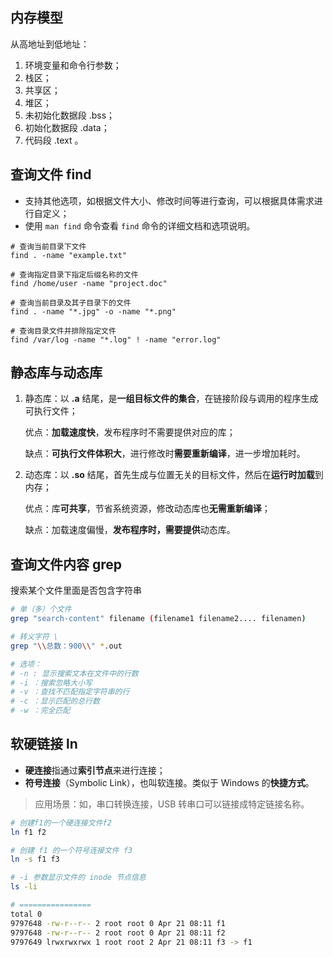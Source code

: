 ## 内存模型

从高地址到低地址：

1. 环境变量和命令行参数；
2. 栈区；
3. 共享区；
4. 堆区；
5. 未初始化数据段 .bss；
6. 初始化数据段 .data；
7. 代码段 .text 。

## 查询文件 find

- 支持其他选项，如根据文件大小、修改时间等进行查询，可以根据具体需求进行自定义；
- 使用 `man find` 命令查看 `find` 命令的详细文档和选项说明。

```shell
# 查询当前目录下文件
find . -name "example.txt"

# 查询指定目录下指定后缀名称的文件
find /home/user -name "project.doc"

# 查询当前目录及其子目录下的文件
find . -name "*.jpg" -o -name "*.png"

# 查询目录文件并排除指定文件
find /var/log -name "*.log" ! -name "error.log"
```

## 静态库与动态库

1. 静态库：以 **.a** 结尾，是**一组目标文件的集合**，在链接阶段与调用的程序生成可执行文件；

   优点：**加载速度快**，发布程序时不需要提供对应的库；

   缺点：**可执行文件体积大**，进行修改时**需要重新编译**，进一步增加耗时。

2. 动态库：以 **.so** 结尾，首先生成与位置无关的目标文件，然后在**运行时加载**到内存；

   优点：库**可共享**，节省系统资源，修改动态库也**无需重新编译**；

   缺点：加载速度偏慢，**发布程序时，需要提供**动态库。

## 查询文件内容 grep

搜索某个文件里面是否包含字符串

```sh
# 单（多）个文件
grep "search-content" filename (filename1 filename2.... filenamen)

# 转义字符 \
grep "\\总数：900\\" *.out

# 选项：
# -n : 显示搜索文本在文件中的行数
# -i ：搜索忽略大小写
# -v ：查找不匹配指定字符串的行
# -c ：显示匹配的总行数
# -w ：完全匹配
```

## 软硬链接 ln

- **硬连接**指通过**索引节点**来进行连接；
- **符号连接**（Symbolic Link），也叫软连接。类似于 Windows 的**快捷方式**。

> 应用场景：如，串口转换连接，USB 转串口可以链接成特定链接名称。

```sh
# 创建f1的一个硬连接文件f2
ln f1 f2

# 创建 f1 的一个符号连接文件 f3
ln -s f1 f3

# -i 参数显示文件的 inode 节点信息
ls -li

# ================
total 0
9797648 -rw-r--r-- 2 root root 0 Apr 21 08:11 f1
9797648 -rw-r--r-- 2 root root 0 Apr 21 08:11 f2
9797649 lrwxrwxrwx 1 root root 2 Apr 21 08:11 f3 -> f1
```

